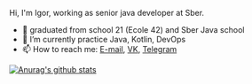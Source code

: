 Hi, I'm Igor, working as senior java developer at Sber.


- 🔭 graduated from school 21 (Ecole 42) and Sber Java school
- 🌱 I’m currently practice Java, Kotlin, DevOps
- 📫 How to reach me: [E-mail](mailto:litvinovis102@yandex.ru), [VK](https://vk.com/litvinovigor), [Telegram](https://t.me/litvinovis)


[![Anurag's github stats](https://github-readme-stats.vercel.app/api?username=litvinovis&show_icons=true)](https://github.com/anuraghazra/github-readme-stats)
